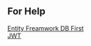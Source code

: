 
## For Help
[Entity Freamwork DB First](https://github.com/ahmednageebmahmoud/Learn-By-Examples/tree/main/LearnNetCoreWepAPI/tree/master/Entity%20Framework) <br>
[JWT](https://github.com/ahmednageebmahmoud/Learn-By-Examples/tree/main/LearnNetCoreWepAPI/tree/master/LearnNetCoreWepAPI.Authorization)
